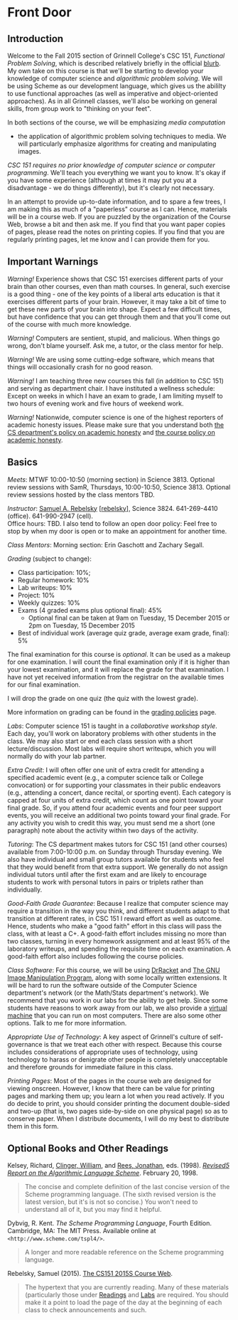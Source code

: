 Front Door
==========

Introduction
------------

Welcome to the Fall 2015 section of Grinnell College's CSC
151, *Functional Problem Solving*, which is described relatively briefly
in the official [blurb](../handouts/blurb.html).  My own take on this
course is that we'll be starting to develop your knowledge of computer
science and *algorithmic problem solving*.  We will be using Scheme as
our development language, which gives us the abililty to use functional
approaches (as well as imperative and object-oriented approaches).
As in all Grinnell classes, we'll also be working on general skills,
from group work to "thinking on your feet".

In both sections of the course, we will be emphasizing *media computation*
- the application of algorithmic problem solving techniques to media.
We will particularly emphasize algorithms for creating and manipulating
images.

*CSC 151 requires no prior knowledge of computer science or computer
programming*.  We'll teach you everything we want you to know.  It's okay
if you have some experience (although at times it may put you at a
disadvantage - we do things differently), but it's clearly not necessary.

In an attempt to provide up-to-date information, and to spare a few
trees, I am making this as much of a "paperless" course as I can.  Hence,
materials will be in a course web.  If you are puzzled by the organization
of the Course Web, browse a bit and then ask me.  If you find that you
want paper copies of pages, please read the notes on printing copies.
If you find that you are regularly printing pages, let me know and I
can provide them for you.

Important Warnings
------------------

*Warning!*  Experience shows that CSC 151 exercises different parts of
your brain than other courses, even than math courses.  In general,
such exercise is a good thing - one of the key points of a liberal arts
education is that it exercises different parts of your brain.  However,
it may take a bit of time to get these new parts of your brain into shape.
Expect a few difficult times, but have confidence that you can get through
them and that you'll come out of the course with much more knowledge.

*Warning!*  Computers are sentient, stupid, and malicious.  When things
go wrong, don't blame yourself.  Ask me, a tutor, or the class mentor
for help.

*Warning!*  We are using some cutting-edge software, which means that
things will occasionally crash for no good reason.

*Warning!*  I am teaching three new courses this fall (in addition to CSC 151)
and serving as department chair.  I have instituted a wellness schedule:
Except on weeks in which I have an exam to grade, I am limiting myself to
two hours of evening work and five hours of weekend work.

*Warning!*  Nationwide, computer science is one of the highest reporters
of academic honesty issues.  Please make sure that you understand both
[the CS department's policy on academic honesty](http://www.cs.grinnell.edu/academic-honesty-policy)
and 
[the course policy on academic honesty](../handouts/academic-honesty.html).

Basics
------

*Meets*: MTWF 10:00-10:50 (morning section) in Science 3813.
Optional review sessions with SamR, Thursdays, 10:00-10:50, Science 3813.
Optional review sessions hosted by the class mentors TBD.

*Instructor*: 
[Samuel A. Rebelsky](http://www.cs.grinnell.edu/~rebelsky/)
[[rebelsky](mailto:rebelsky@grinnell.edu)],
Science 3824.  641-269-4410 (office).  641-990-2947 (cell).  
Office hours:  TBD.
I also tend to follow an open door policy: Feel free to stop by when my
door is open or to make an appointment for another time.

*Class Mentors*: 
Morning section: Erin Gaschott and Zachary Segall.  

*Grading* (subject to change):

* Class participation: 10%;
* Regular homework: 10%
* Lab writeups: 10%
* Project: 10%
* Weekly quizzes: 10%
* Exams (4 graded exams plus optional final): 45%
    * Optional final can be taken at 9am on Tuesday, 15 December 2015 or
      2pm on Tuesday, 15 December 2015
* Best of individual work (average quiz grade, average exam grade, final): 5%

The final examination for this course is *optional*.  It can be used as
a makeup for one examination.  I will count the final examination only
if it is higher than your lowest examination, and it will replace the
grade for that examination.  I have not yet received information from
the registrar on the available times for our final examination.

I will drop the grade on one quiz (the quiz with the lowest grade).

More information on grading can be found in the
[grading policies](../handouts/grading.html) page.

*Labs*: 
Computer science 151 is taught in a *collaborative workshop style*.
Each day, you'll work on laboratory problems with other students in
the class.  We may also start or end each class session with a short
lecture/discussion.  Most labs will require short writeups, which you
will normally do with your lab partner.  

*Extra Credit*:
I will often offer one unit of extra credit for attending a specified
academic event (e.g., a computer science talk or College convocation)
or for supporting your classmates in their public endeavors (e.g.,
attending a concert, dance recital, or sporting event).  Each category
is capped at four units of extra credit, which count as one point
toward your final grade.  So, if you attend four academic events and
four peer support events, you will receive an additional two points
toward your final grade.  For any activity you wish to credit this way,
you must send me a short (one paragraph) note about the activity within
two days of the activity.

*Tutoring*:
The CS department makes tutors for CSC 151 (and other courses) available
from 7:00-10:00 p.m. on Sunday through Thursday evening.  We also have
individual and small group tutors available for students who feel that
they would benefit from that extra support.  We generally do not assign
individual tutors until after the first exam and are likely to encourage
students to work with personal tutors in pairs or triplets rather than
individually.

*Good-Faith Grade Guarantee*: 
Because I realize that computer science may require a transition in
the way you think, and different students adapt to that transition at
different rates, in CSC 151 I reward effort as well as outcome.  Hence,
students who make a "good faith" effort in this class will pass the class,
with at least a C+.   A good-faith effort includes missing no more than
two classes, turning in every homework assignment and at least 95% of the
laboratory writeups, and spending the requisite time on each examination.
A good-faith effort also includes following the course policies.

*Class Software*:
For this course, we will be using [DrRacket](http://racket-lang.org) and
[The GNU Image Manipulation Program](http://www.gimp.org), along with
some locally written extensions.  It will be hard to run the software
outside of the Computer Science department's network (or the Math/Stats
department's network).  We recommend that you work in our labs for the
ability to get help.  Since some students have reasons to work away
from our lab, we also provide a [virtual machine](../reference/virtual-machine) that you can run on
most computers.  There are also some other options.  Talk to me for more
information.

*Appropriate Use of Technology*:
A key aspect of Grinnell's culture of self-governance is that we treat
each other with respect.  Because this course includes considerations
of appropriate uses of technology, using technology to harass or
denigrate other people is completely unacceptable and therefore grounds
for immediate failure in this class.

*Printing Pages*:
Most of the pages in the course web are designed for viewing onscreen.
However, I know that there can be value for printing pages and marking
them up; you learn a lot when you read actively.  If you do decide
to print, you should consider printing the document double-sided and
two-up (that is, two pages side-by-side on one physical page) so as
to conserve paper.  When I distribute documents, I will do my best to
distribute them in this form.

Optional Books and Other Readings
---------------------------------

Kelsey, Richard, [Clinger, William](http://www.ccs.neu.edu/home/will/),
and [Rees, Jonathan](http://mumble.net/jar/), eds. (1998).
[*Revised<superscript>5</superscript> Report on the Algorithmic Language
Scheme*](http://www.cs.grinnell.edu/courses/Scheme/r5rs-html/r5rs_toc.html).
February 20, 1998.

> The concise and complete definition of the last concise version of the
Scheme programming language.  (The sixth revised version is the latest
version, but it's is not so concise.)  You won't need to understand all
of it, but you may find it helpful.

Dybvig, R. Kent.  *The Scheme Programming Language*, Fourth
Edition.  Cambridge, MA: The MIT Press.  Available online at
`<http://www.scheme.com/tspl4/>`.  

> A longer and more readable reference on the Scheme programming language.

Rebelsky, Samuel (2015).
[The CS151 2015S Course Web](index.html).

> The hypertext that you are currently reading.  Many of these materials
(particularly those under [Readings](../readings/) and [Labs](../labs/)
are required.  You should make it a point to load the page of the day
at the beginning of each class to check announcements and such.

